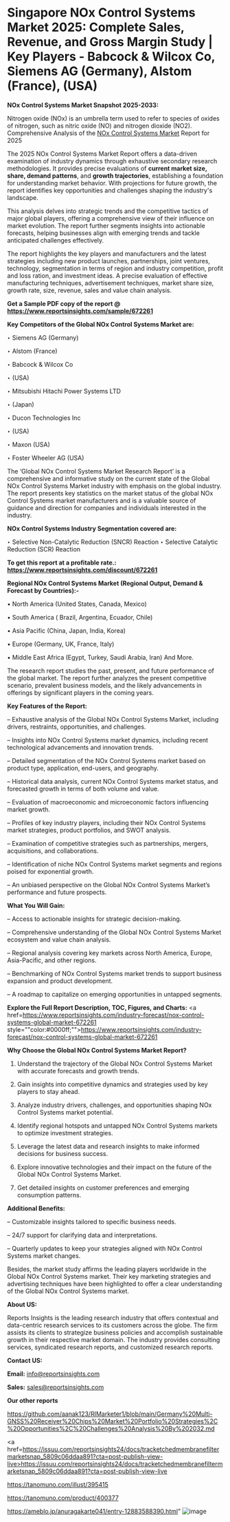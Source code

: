# Singapore NOx Control Systems Market 2025: Complete Sales, Revenue, and Gross Margin Study | Key Players - Babcock & Wilcox Co, Siemens AG (Germany), Alstom (France), (USA)

<strong>NOx Control Systems Market Snapshot 2025-2033:</strong>

Nitrogen oxide (NOx) is an umbrella term used to refer to species of oxides of nitrogen, such as nitric oxide (NO) and nitrogen dioxide (NO2). Comprehensive Analysis of the <a href=https://www.reportsinsights.com/sample/672261>NOx Control Systems Market</a> Report for 2025

The 2025 NOx Control Systems Market Report offers a data-driven examination of industry dynamics through exhaustive secondary research methodologies. It provides precise evaluations of <strong>current market size, share, demand patterns</strong>, and <strong>growth trajectories</strong>, establishing a foundation for understanding market behavior. With projections for future growth, the report identifies key opportunities and challenges shaping the industry's landscape.

This analysis delves into strategic trends and the competitive tactics of major global players, offering a comprehensive view of their influence on market evolution. The report further segments insights into actionable forecasts, helping businesses align with emerging trends and tackle anticipated challenges effectively.

The report highlights the key players and manufacturers and the latest strategies including new product launches, partnerships, joint ventures, technology, segmentation in terms of region and industry competition, profit and loss ration, and investment ideas. A precise evaluation of effective manufacturing techniques, advertisement techniques, market share size, growth rate, size, revenue, sales and value chain analysis.

<strong>Get a Sample PDF copy of the report @ <a href=https://www.reportsinsights.com/sample/672261 style=color:#0000ff;>https://www.reportsinsights.com/sample/672261</a></strong>

<strong>Key Competitors of the Global NOx Control Systems Market are:</strong>

‣ Siemens AG (Germany)

‣ Alstom (France)

‣ Babcock & Wilcox Co

‣ (USA)

‣ Mitsubishi Hitachi Power Systems LTD

‣ (Japan)

‣ Ducon Technologies Inc

‣ (USA)

‣ Maxon (USA)

‣ Foster Wheeler AG (USA)

The ‘Global NOx Control Systems Market Research Report’ is a comprehensive and informative study on the current state of the Global NOx Control Systems Market industry with emphasis on the global industry. The report presents key statistics on the market status of the global NOx Control Systems market manufacturers and is a valuable source of guidance and direction for companies and individuals interested in the industry.

<strong>NOx Control Systems Industry Segmentation covered are:</strong>

‣ Selective Non-Catalytic Reduction (SNCR) Reaction
‣ Selective Catalytic Reduction (SCR) Reaction

<strong>To get this report at a profitable rate.: <a href=https://www.reportsinsights.com/discount/672261 style=color:#0000ff;>https://www.reportsinsights.com/discount/672261</a></strong>

<strong>Regional NOx Control Systems Market (Regional Output, Demand &amp; Forecast by Countries):-</strong>

• North America (United States, Canada, Mexico)

• South America ( Brazil, Argentina, Ecuador, Chile)

• Asia Pacific (China, Japan, India, Korea)

• Europe (Germany, UK, France, Italy)

• Middle East Africa (Egypt, Turkey, Saudi Arabia, Iran) And More.

The research report studies the past, present, and future performance of the global market. The report further analyzes the present competitive scenario, prevalent business models, and the likely advancements in offerings by significant players in the coming years.

<strong>Key Features of the Report:</strong>

– Exhaustive analysis of the Global NOx Control Systems Market, including drivers, restraints, opportunities, and challenges.

– Insights into NOx Control Systems market dynamics, including recent technological advancements and innovation trends.

– Detailed segmentation of the NOx Control Systems market based on product type, application, end-users, and geography.

– Historical data analysis, current NOx Control Systems market status, and forecasted growth in terms of both volume and value.

– Evaluation of macroeconomic and microeconomic factors influencing market growth.

– Profiles of key industry players, including their NOx Control Systems market strategies, product portfolios, and SWOT analysis.

– Examination of competitive strategies such as partnerships, mergers, acquisitions, and collaborations.

– Identification of niche NOx Control Systems market segments and regions poised for exponential growth.

– An unbiased perspective on the Global NOx Control Systems Market’s performance and future prospects.

<strong>What You Will Gain:</strong>

– Access to actionable insights for strategic decision-making.

– Comprehensive understanding of the Global NOx Control Systems Market ecosystem and value chain analysis.

– Regional analysis covering key markets across North America, Europe, Asia-Pacific, and other regions.

– Benchmarking of NOx Control Systems market trends to support business expansion and product development.

– A roadmap to capitalize on emerging opportunities in untapped segments.

<strong>Explore the Full Report Description, TOC, Figures, and Charts:</strong>
<a href=https://www.reportsinsights.com/industry-forecast/nox-control-systems-global-market-672261 style=""color:#0000ff;"">https://www.reportsinsights.com/industry-forecast/nox-control-systems-global-market-672261</a>

<strong>Why Choose the Global NOx Control Systems Market Report?</strong>

1. Understand the trajectory of the Global NOx Control Systems Market with accurate forecasts and growth trends.

2. Gain insights into competitive dynamics and strategies used by key players to stay ahead.

3. Analyze industry drivers, challenges, and opportunities shaping NOx Control Systems market potential.

4. Identify regional hotspots and untapped NOx Control Systems markets to optimize investment strategies.

5. Leverage the latest data and research insights to make informed decisions for business success.

6. Explore innovative technologies and their impact on the future of the Global NOx Control Systems Market.

7. Get detailed insights on customer preferences and emerging consumption patterns.

<strong>Additional Benefits:</strong>

– Customizable insights tailored to specific business needs.

– 24/7 support for clarifying data and interpretations.

– Quarterly updates to keep your strategies aligned with NOx Control Systems market changes.

Besides, the market study affirms the leading players worldwide in the Global NOx Control Systems market. Their key marketing strategies and advertising techniques have been highlighted to offer a clear understanding of the Global NOx Control Systems market.

<strong><strong>About US</strong>:</strong>

Reports Insights is the leading research industry that offers contextual and data-centric research services to its customers across the globe. The firm assists its clients to strategize business policies and accomplish sustainable growth in their respective market domain. The industry provides consulting services, syndicated research reports, and customized research reports.

<strong>Contact US:</strong>

<p class=><b>Email:</b> <a href=mailto:info@reportsinsights.com>info@reportsinsights.com</a></p>
<p class=><b>Sales:</b> <a href=mailto:sales@reportsinsights.com>sales@reportsinsights.com</a></p>

<strong>Our other reports</strong>

<a href=https://github.com/aanak123/RIMarketer1/blob/main/Germany%20Multi-GNSS%20Receiver%20Chips%20Market%20Portfolio%20Strategies%2C%20Opportunities%2C%20Challenges%20Analysis%20By%202032.md>https://github.com/aanak123/RIMarketer1/blob/main/Germany%20Multi-GNSS%20Receiver%20Chips%20Market%20Portfolio%20Strategies%2C%20Opportunities%2C%20Challenges%20Analysis%20By%202032.md</a>

<a href=https://issuu.com/reportsinsights24/docs/tracketchedmembranefiltermarketsnap_5809c06ddaa891?cta=post-publish-view-live>https://issuu.com/reportsinsights24/docs/tracketchedmembranefiltermarketsnap_5809c06ddaa891?cta=post-publish-view-live</a>

<a href=https://tanomuno.com/illust/395415>https://tanomuno.com/illust/395415</a>

<a href=https://tanomuno.com/product/400377>https://tanomuno.com/product/400377</a>

<a href=https://ameblo.jp/anuragakarte041/entry-12883588390.html>https://ameblo.jp/anuragakarte041/entry-12883588390.html</a>"
![image](https://github.com/user-attachments/assets/d84116fa-ee73-4ac3-b2d0-0859ca19440b)
